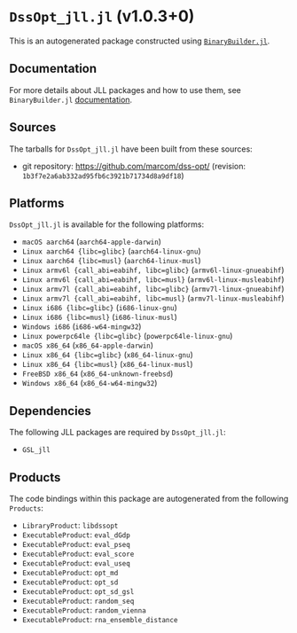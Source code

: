 # `DssOpt_jll.jl` (v1.0.3+0)

This is an autogenerated package constructed using [`BinaryBuilder.jl`](https://github.com/JuliaPackaging/BinaryBuilder.jl).

## Documentation

For more details about JLL packages and how to use them, see `BinaryBuilder.jl` [documentation](https://docs.binarybuilder.org/stable/jll/).

## Sources

The tarballs for `DssOpt_jll.jl` have been built from these sources:

* git repository: https://github.com/marcom/dss-opt/ (revision: `1b3f7e2a6ab332ad95fb6c3921b71734d8a9df18`)

## Platforms

`DssOpt_jll.jl` is available for the following platforms:

* `macOS aarch64` (`aarch64-apple-darwin`)
* `Linux aarch64 {libc=glibc}` (`aarch64-linux-gnu`)
* `Linux aarch64 {libc=musl}` (`aarch64-linux-musl`)
* `Linux armv6l {call_abi=eabihf, libc=glibc}` (`armv6l-linux-gnueabihf`)
* `Linux armv6l {call_abi=eabihf, libc=musl}` (`armv6l-linux-musleabihf`)
* `Linux armv7l {call_abi=eabihf, libc=glibc}` (`armv7l-linux-gnueabihf`)
* `Linux armv7l {call_abi=eabihf, libc=musl}` (`armv7l-linux-musleabihf`)
* `Linux i686 {libc=glibc}` (`i686-linux-gnu`)
* `Linux i686 {libc=musl}` (`i686-linux-musl`)
* `Windows i686` (`i686-w64-mingw32`)
* `Linux powerpc64le {libc=glibc}` (`powerpc64le-linux-gnu`)
* `macOS x86_64` (`x86_64-apple-darwin`)
* `Linux x86_64 {libc=glibc}` (`x86_64-linux-gnu`)
* `Linux x86_64 {libc=musl}` (`x86_64-linux-musl`)
* `FreeBSD x86_64` (`x86_64-unknown-freebsd`)
* `Windows x86_64` (`x86_64-w64-mingw32`)

## Dependencies

The following JLL packages are required by `DssOpt_jll.jl`:

* `GSL_jll`

## Products

The code bindings within this package are autogenerated from the following `Products`:

* `LibraryProduct`: `libdssopt`
* `ExecutableProduct`: `eval_dGdp`
* `ExecutableProduct`: `eval_pseq`
* `ExecutableProduct`: `eval_score`
* `ExecutableProduct`: `eval_useq`
* `ExecutableProduct`: `opt_md`
* `ExecutableProduct`: `opt_sd`
* `ExecutableProduct`: `opt_sd_gsl`
* `ExecutableProduct`: `random_seq`
* `ExecutableProduct`: `random_vienna`
* `ExecutableProduct`: `rna_ensemble_distance`
